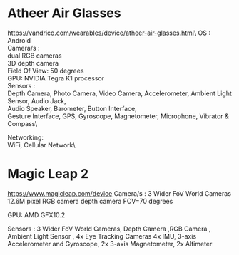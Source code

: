 # Atheer Air Glasses
https://vandrico.com/wearables/device/atheer-air-glasses.html\
OS : Android\
Camera/s :\
  dual RGB cameras \
  3D depth camera \
  Field Of View: 50 degrees \
GPU: NVIDIA Tegra K1 processor \
Sensors : \
Depth Camera, Photo Camera, Video Camera, Accelerometer, Ambient Light Sensor, Audio Jack, \
Audio Speaker, Barometer, Button Interface, \
Gesture Interface, GPS, Gyroscope, Magnetometer, Microphone, Vibrator & Compass\

Networking:\
WiFi, Cellular Network\

# Magic Leap 2
https://www.magicleap.com/device
Camera/s :
  3 Wider FoV World Cameras
  12.6M pixel RGB camera
  depth camera
  FOV=70 degrees
 
GPU: AMD GFX10.2

Sensors :
 3 Wider FoV World Cameras, Depth Camera ,RGB Camera , Ambient Light Sensor , 4x Eye Tracking Cameras
 4x IMU, 3-axis Accelerometer and Gyroscope, 2x 3-axis Magnetometer, 2x Altimeter
 

  

